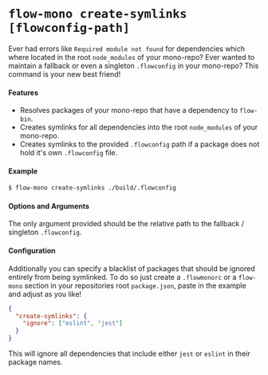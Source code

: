 # `flow-mono create-symlinks [flowconfig-path]`

Ever had errors like `Required module not found` for dependencies which where located in the root `node_modules` of your mono-repo? Ever wanted to maintain a fallback or even a singleton `.flowconfig` in your mono-repo? This command is your new best friend!

#### Features

* Resolves packages of your mono-repo that have a dependency to `flow-bin`.
* Creates symlinks for all dependencies into the root `node_modules` of your mono-repo.
* Creates symlinks to the provided `.flowconfig` path if a package does not hold it's own `.flowconfig` file.

#### Example

```sh
$ flow-mono create-symlinks ./build/.flowconfig
```

#### Options and Arguments

The only argument provided should be the relative path to the fallback / singleton `.flowconfig`.

#### Configuration

Additionally you can specify a blacklist of packages that should be ignored entirely from being symlinked. To do so just create a `.flowmonorc` or a `flow-mono` section in your repositories root `package.json`, paste in the example and adjust as you like!

```json
{
  "create-symlinks": {
    "ignore": ["eslint", "jest"]
  }
}
```

This will ignore all dependencies that include either `jest` or `eslint` in their package names.
